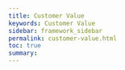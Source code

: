 ```yaml
---
title: Customer Value
keywords: Customer Value
sidebar: framework_sidebar
permalink: customer-value.html
toc: true
summary:
---
```

